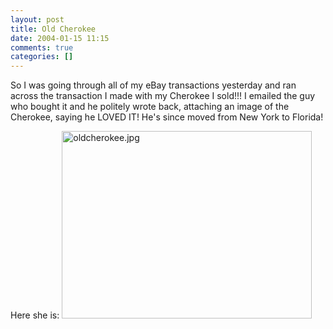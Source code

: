 ```yaml
---
layout: post
title: Old Cherokee
date: 2004-01-15 11:15
comments: true
categories: []
---
```

So I was going through all of my eBay transactions yesterday and ran across the transaction I made with my Cherokee I sold!!! I emailed the guy who bought it and he politely wrote back, attaching an image of the Cherokee, saying he LOVED IT! He's since moved from New York to Florida!

Here she is:
<img alt="oldcherokee.jpg" src="http://peterfilias.com/archives/oldcherokee.jpg" width="400" height="300" border="0" />
